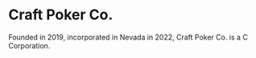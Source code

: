 # Craft Poker Co.

Founded in 2019, incorporated in Nevada in 2022, Craft Poker Co. is a
C Corporation.

